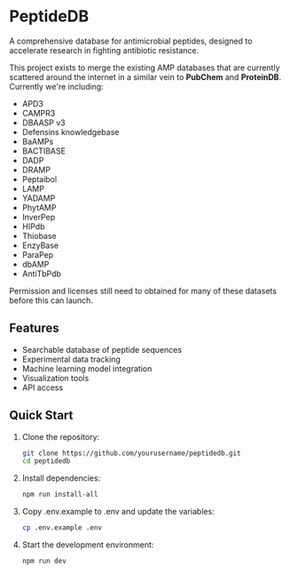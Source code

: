 # PeptideDB

A comprehensive database for antimicrobial peptides, designed to accelerate research in fighting antibiotic resistance.

This project exists to merge the existing AMP databases that are currently scattered around the internet in a similar vein to **PubChem** and **ProteinDB**. Currently we're including:
- APD3
- CAMPR3
- DBAASP v3
- Defensins knowledgebase
- BaAMPs
- BACTIBASE
- DADP
- DRAMP
- Peptaibol
- LAMP
- YADAMP
- PhytAMP
- InverPep
- HIPdb
- Thiobase
- EnzyBase
- ParaPep
- dbAMP
- AntiTbPdb

Permission and licenses still need to obtained for many of these datasets before this can launch.

## Features

- Searchable database of peptide sequences
- Experimental data tracking
- Machine learning model integration
- Visualization tools
- API access

## Quick Start

1. Clone the repository:
   ```bash
   git clone https://github.com/yourusername/peptidedb.git
   cd peptidedb
   ```

2. Install dependencies:
   ```bash
   npm run install-all
   ```

3. Copy .env.example to .env and update the variables:
   ```bash
   cp .env.example .env
   ```

4. Start the development environment:
   ```bash
   npm run dev
   ```
